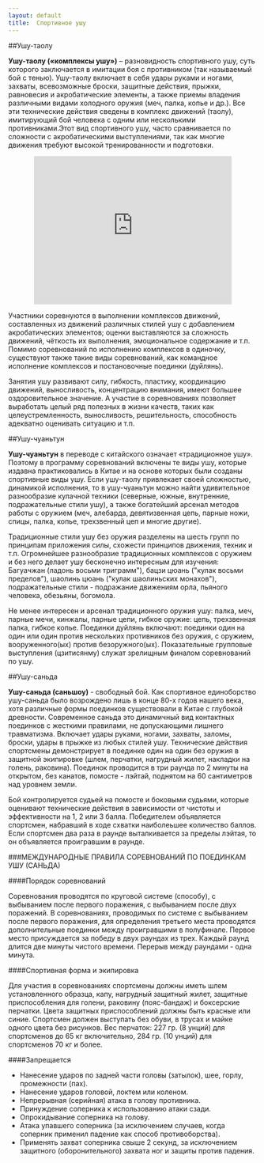 ```yaml
---
layout: default
title:  Спортивное ушу
---
```

##Ушу-таолу

__Ушу-таолу («комплексы ушу»)__ – разновидность спортивного ушу, суть которого заключается в имитации боя с противником (так называемый бой с тенью). Ушу-таолу включает в себя удары руками и ногами, захваты, всевозможные броски, защитные действия, прыжки, равновесия и акробатические элементы, а также приемы владения различными видами холодного оружия (меч, палка, копье и др.). Все эти технические действия сведены в комплекс движений (таолу), имитирующий бой человека с одним или несколькими противниками.Этот вид спортивного ушу, часто сравнивается по сложности с акробатическими выступлениями, так как многие движения требуют высокой тренированности и подготовки.

<center><iframe src="http://www.youtube.com/embed/zIe12dGjPcE?rel=0&amp;fs=1&amp;wmode=transparent"
  width="400"
  height="300"
  frameborder="0"
  allowfullscreen="">
</iframe></center>

Участники соревнуются в выполнении комплексов движений, составленных из движений различных стилей ушу с добавлением акробатических элементов;
оценки выставляются за сложность движений, чёткость их выполнения, эмоциональное содержание и т.п.
Помимо соревнований по исполнению комплексов в одиночку, существуют также такие виды соревнований,
как командное исполнение комплексов и постановочные поединки (дуйлянь).

Занятия ушу развивают силу, гибкость, пластику, координацию движений, выносливость, концентрацию внимания,
имеют большее оздоровительное значение.
А участие в соревнованиях позволяет выработать целый ряд полезных в жизни качеств,
таких как целеустремленность, выносливость, решительность, способность адекватно оценивать ситуацию и т.п.

##Ушу-чуаньтун

__Ушу-чуаньтун__ в переводе с китайского означает «традиционное ушу».
Поэтому в программу соревнований включены те виды ушу, которые издавна практиковались в Китае и на основе которых были созданы спортивные виды ушу.
Если ушу-таолу привлекает своей сложностью, динамикой исполнения,
то в ушу-чуаньтун можно найти удивительное разнообразие кулачной техники
(северные, южные, внутренние, подражательные стили ушу),
а также богатейший арсенал методов работы с оружием
(меч, алебарда, девятизвенная цепь, парные ножи, спицы, палка, копье, трехзвенный цеп и многие другие).

Традиционные стили ушу без оружия разделены на шесть групп по принципам приложения силы, схожести принципов движения, техник и т.п.
Огромнейшее разнообразие традиционных комплексов с оружием и без него делает ушу бесконечно интересным для изучения:
Багуачжан (ладонь восьми триграмм"),
бацзи цюань ("кулак восьми пределов"),
шаолинь цюань ("кулак шаолиньских монахов"),
подражательные стили - подражание движениям орла, пьяного человека, обезьяны, богомола.

Не менее интересен и арсенал традиционного оружия ушу:
палка, меч, парные мечи, кинжалы, парные цепи,
гибкое оружие: цепь, трехзвенная палка, гибкое копье.
Поединки дуйлянь включают: поединки один на один или один против нескольких противников без оружия,
с оружием, вооруженного(ых) против безоружного(ых).
Показательные групповые выступления (цзитисянму) служат зрелищным финалом соревнований по ушу.

##Ушу-саньда

__Ушу-саньда (саньшоу)__ - свободный бой.
Как спортивное единоборство ушу-саньда было возрождено лишь в конце 80-х годов нашего века,
хотя различные формы поединков существовали в Китае с глубокой древности.
Современное саньда это динамичный вид контактных поединков с жесткими правилами,
не допускающими лишнего травматизма.
Включает удары руками, ногами, захваты, заломы, броски, удары в прыжке из любых стилей ушу.
Технические действия спортсмены демонстрирует в поединке один на один без оружия в защитной экипировке
(шлем, перчатки, нагрудный жилет, накладки на голень, раковина).
Поединок проводится в три раунда по 2 минуты на открытом, без канатов,
помосте - лэйтай, поднятом на 60 сантиметров над уровнем земли.

Бой контролируется судьей на помосте и боковыми судьями,
которые оценивают технические действия в зависимости от чистоты и эффективности на 1, 2 или 3 балла.
Победителем объявляется спортсмен, набравший в ходе схватки наиболеьшее количество баллов.
Если спортсмен два раза в раунде выталкивается за пределы лэйтая, то он объявляется проигравшим в раунде.

###МЕЖДУНАРОДНЫЕ ПРАВИЛА СОРЕВНОВАНИЙ ПО ПОЕДИНКАМ УШУ (САНЬДА)

####Порядок соревнований

Соревнования проводятся по круговой системе (способу),
с выбыванием после первого поражения, с выбыванием после двух поражений.
В соревнованиях, проводимых по системе с выбыванием после первого поражения,
для определения третьего места проводятся дополнительные поединки между проигравшими в полуфинале.
Первое место присуждается за победу в двух раундах из трех.
Каждый раунд длится две минуты чистого времени. Перерыв между раундами - одна минута.

####Спортивная форма и экипировка

Для участия в соревнованиях спортсмены должны иметь шлем установленного образца,
капу, нагрудный защитный жилет, защитные приспособления для голени, раковину (пояс-бандаж) и боксерские перчатки.
Цвета защитных приспособлений должны быть красные или синие.
Спортсмен должен выступать без обуви, в трусах и майке одного цвета без рисунков.
Вес перчаток: 227 гр. (8 унций) для спортсменов до 65 кг включительно, 284 гр. (10 унций) для спортсменов 70 кг и более.

####Запрещается
- Нанесение ударов по задней части головы (затылок), шее, горлу, промежности (пах).
- Нанесение ударов головой, локтем или коленом.
- Непрерывная (серийная) атака в голову противника.
- Принуждение соперника к использованию атаки сзади.
- Опрокидывание соперника на голову.
- Атака упавшего соперника (за исключением случаев, когда соперник применил падение как способ противоборства).
- Применять захват соперника свыше 2 секунд, за исключением защитного (оборонительного) захвата ног и защиты против падения.
